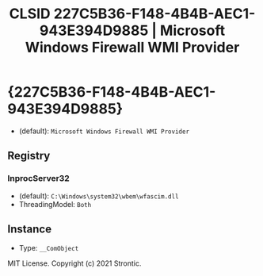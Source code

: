 ﻿---
title: "CLSID 227C5B36-F148-4B4B-AEC1-943E394D9885 | Microsoft Windows Firewall WMI Provider"
excerpt: What is COM-Object CLSID 227C5B36-F148-4B4B-AEC1-943E394D9885?
---

# {227C5B36-F148-4B4B-AEC1-943E394D9885}

* (default): `Microsoft Windows Firewall WMI Provider`

## Registry


### InprocServer32

* (default): `C:\Windows\system32\wbem\wfascim.dll`
* ThreadingModel: `Both`

## Instance

* Type: `__ComObject`

MIT License. Copyright (c) 2021 Strontic.


